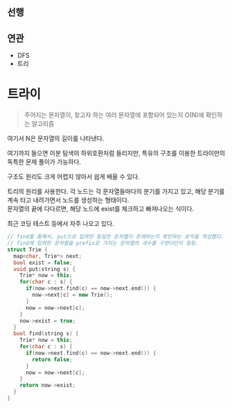 ## 선행


## 연관

- DFS
- 트리

# 트라이

> 주어지는 문자열이, 찾고자 하는 여러 문자열에 포함되어 있는지 O(N)에 확인하는 알고리즘

여기서 N은 문자열의 길이를 나타낸다.

여기까지 들으면 이분 탐색의 하위호환처럼 들리지만, 특유의 구조를 이용한 트라이만의 독특한 문제 풀이가 가능하다.

구조도 원리도 크게 어렵지 않아서 쉽게 배울 수 있다.


트리의 원리를 사용한다. 각 노드는 각 문자열들마다의 분기를 가지고 있고, 해당 분기를 계속 타고 내려가면서 노드를 생성하는 형태이다.  
문자열의 끝에 다다르면, 해당 노드에 exist를 체크하고 빠져나오는 식이다.

최근 코딩 테스트 등에서 자주 나오고 있다.

```C++
// find를 통해서, put으로 입력한 동일한 문자열이 존재하는지 확인하는 로직을 작성했다. 필요에 따라 조금씩 수정해서 사용하면 된다.
// find에 입력한 문자열을 prefix로 가지는 문자열의 개수를 구한다던지 등등.
struct Trie {
  map<char, Trie*> next;
  bool exist = false;
  void put(string s) {
    Trie* now = this;
    for(char c : s) {
      if(now->next.find(c) == now->next.end()) {
        now->next[c] = new Trie();
      }
      now = now->next[c];
    }
    now->exist = true;
  }
  bool find(string s) {
    Trie* now = this;
    for(char c : s) {
      if(now->next.find(c) == now->next.end()) {
        return false;
      }
      now = now->next[c];
    }
    return now->exist;
  }
}
```
